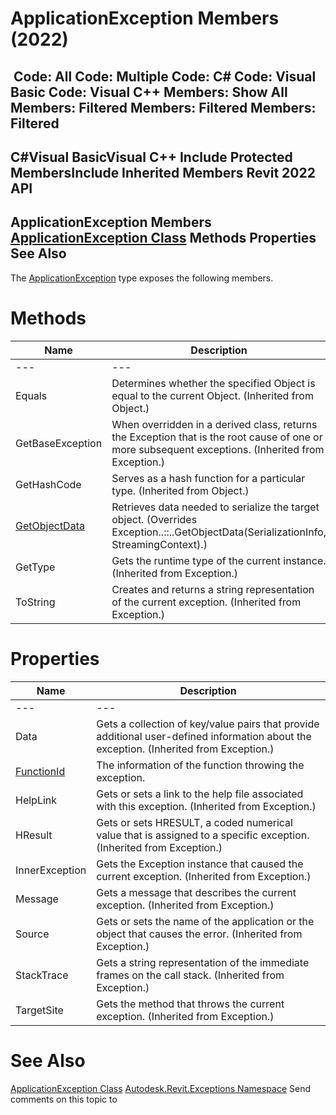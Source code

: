 # ApplicationException Members (2022)

﻿
 Code: All Code: Multiple Code: C# Code: Visual Basic Code: Visual C++  Members: Show All Members: Filtered Members: Filtered Members: Filtered   
---  
C#Visual BasicVisual C++
Include Protected MembersInclude Inherited Members
Revit 2022 API  
---  
ApplicationException Members  
[ApplicationException Class](05012a96-16ea-ace7-6115-b45406dacead.md "ApplicationException Class") Methods Properties See Also  
---  
The [ApplicationException](05012a96-16ea-ace7-6115-b45406dacead.md "ApplicationException Class") type exposes the following members.
# Methods
| Name | Description |
| --- | --- |
| --- | --- | --- |
| Equals | Determines whether the specified Object is equal to the current Object. (Inherited from Object.) |
| GetBaseException | When overridden in a derived class, returns the Exception that is the root cause of one or more subsequent exceptions. (Inherited from Exception.) |
| GetHashCode | Serves as a hash function for a particular type.  (Inherited from Object.) |
| [GetObjectData](7d12871e-63b5-bee1-e68d-e9b5565e7bb6.md "GetObjectData Method") | Retrieves data needed to serialize the target object. (Overrides Exception..::..GetObjectData(SerializationInfo, StreamingContext).) |
| GetType | Gets the runtime type of the current instance. (Inherited from Exception.) |
| ToString | Creates and returns a string representation of the current exception. (Inherited from Exception.) |

# Properties
| Name | Description |
| --- | --- |
| --- | --- | --- |
| Data | Gets a collection of key/value pairs that provide additional user-defined information about the exception. (Inherited from Exception.) |
| [FunctionId](84bd650f-9f87-dccb-4dd4-b23ca890b8b9.md "FunctionId Property") | The information of the function throwing the exception. |
| HelpLink | Gets or sets a link to the help file associated with this exception. (Inherited from Exception.) |
| HResult | Gets or sets HRESULT, a coded numerical value that is assigned to a specific exception. (Inherited from Exception.) |
| InnerException | Gets the Exception instance that caused the current exception. (Inherited from Exception.) |
| Message | Gets a message that describes the current exception. (Inherited from Exception.) |
| Source | Gets or sets the name of the application or the object that causes the error. (Inherited from Exception.) |
| StackTrace | Gets a string representation of the immediate frames on the call stack. (Inherited from Exception.) |
| TargetSite | Gets the method that throws the current exception. (Inherited from Exception.) |

# See Also
[ApplicationException Class](05012a96-16ea-ace7-6115-b45406dacead.md "ApplicationException Class")
[Autodesk.Revit.Exceptions Namespace](e3bbc463-dccb-6964-e8ef-697c9ed07a27.md "Autodesk.Revit.Exceptions Namespace")
Send comments on this topic to 